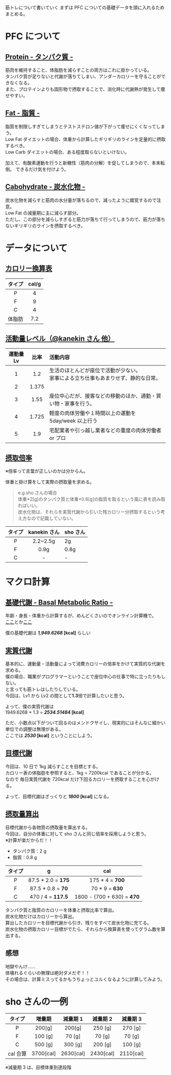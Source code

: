 筋トレについて書いていく
まずは PFC についての基礎データを頭に入れるためまとめる。

# PFC について

## <u>Protein - タンパク質 -</u>

筋肉を維持すること、体脂肪を減らすことの両方はこれに掛かっている。  
タンパク質が足りないと代謝が落ちてしまい、アンダーカロリーを守ることができなくなる。  
また、プロテインよりも固形物で摂取することで、消化時に代謝熱が発生して痩せやすい。

## <u>Fat - 脂質 -</u>

脂質を制限しすぎてしまうとテストステロン値が下がって痩せにくくなってしまう。  
Low Fat ダイエットの場合、体重から計算したギリギリのラインを定量的に摂取するべき。  
Low Carb ダイエットの場合、ある程度取らないといけない。

加えて、有酸素運動を行うと新糖性（筋肉の分解）を促してしまうので、本末転倒。
できるだけ気を付けよう。

## <u>Cabohydrate - 炭水化物 -</u>

炭水化物を減らすと筋肉の水分量が落ちるので、減ったように錯覚するので注意。  
Low Fat の減量期に主に減らす部分。  
ただし、この部分を減らしすぎると筋力が落ちて行ってしまうので、筋力が落ちないギリギリのラインを摂取するべき。

# データについて

## <u>カロリー換算表</u>

| タイプ | cal/g |
| :----: | :---: |
|   P    |   4   |
|   F    |   9   |
|   C    |   4   |
| 体脂肪 |  7.2  |

## <u>活動量レベル（@kanekin さん 他）</u>

| 運動量 Lv | 比率  | 活動内容                                                                             |
| :-------: | :---: | :----------------------------------------------------------------------------------- |
|     1     |  1.2  | 生活のほとんどが座位で活動が少ない。<br>家事による立ち仕事もあまりせず、静的な日常。 |
|     2     | 1.375 |                                                                                      |
|     3     | 1.55  | 座位中心だが、接客などの移動のほか、通勤・買い物・家事を行う。                       |
|     4     | 1.725 | 軽度の肉体労働や１時間以上の運動を 5day/week 以上行う                                |
|     5     |  1.9  | 宅配業者や引っ越し業者などの重度の肉体労働者 or プロ                                 |

## <u>摂取倍率</u>

※倍率って言葉が正しいのかは分からん。

体重と掛け算をして実際の摂取量を求める。

> e.g.sho さんの場合  
> 体重\*2[g]のタンパク質と体重\*0.8[g]の脂質を取るという風に表を読み取ればいい。  
> 炭水化物は、それらを実質代謝から引いた残カロリー分摂取するという考え方なので記載していない。

| タイプ | kanekin さん | sho さん |
| :----: | :----------: | -------- |
|   P    |   2.2~2.5g   | 2g       |
|   F    |     0.9g     | 0.8g     |
|   C    |      -       | -        |

# マクロ計算

## <u>基礎代謝 - Basal Metabolic Ratio -</u>

年齢・身長・体重から計算するが、めんどくさいのでオンライン計算機で。  
[ここ](https://keisan.casio.jp/exec/system/1161228736)とか[ここ](https://www.easycalculation.com/ja/health/bmr.php)

僕の基礎代謝は **_1,949.6268_ [kcal]** らしい

## <u>実質代謝</u>

基本的に、運動量・活動量によって消費カロリーの倍率をかけて実質的な代謝を求める。  
僕の場合、職業がプログラマーということで座位中心の仕事で特に立ったりもしない。  
と言っても筋トレはしたりしている。  
今回は、Lv1 から Lv2 の間として**1.3**倍で計算したいと思う。

よって、僕の実質代謝は  
1949.6268 \* 1.3 = **_2534.51484_ [kcal]**

ただ、小数点以下がついて回るのはメンドクサイし、現実的にはそんなに細かい単位での調整は無理がある。  
ここでは **_2530_ [kcal]** ということにしよう。

## <u>目標代謝</u>

今回は、10 日で 1kg 減らすことを目標とする。  
カロリー表の体脂肪を参照すると、1kg = 7200kcal であることが分かる。  
なので 毎日実質代謝を 720kcal だけ下回るカロリーを摂取することを心がける。

よって、目標代謝はざっくりと **_1800_ [kcal]** になる。

## <u>摂取量算出</u>

目標代謝から各物質の摂取量を算出する。  
今回は、自分の体重に対して sho さんと同じ倍率を採用しようと思う。  
※計算が楽だからだ！！

- タンパク質：2 g
- 脂質：0.8 g

| タイプ |           g           |             cal              |
| :----: | :-------------------: | :--------------------------: |
|   P    | 87.5 \* 2.0 = **175** |      175 \* 4 = **700**      |
|   F    | 87.5 \* 0.8 = **70**  |      70 \* 9 = **630**       |
|   C    |  470 / 4 = **117.5**  | 1800 - (700 + 630) = **470** |

タンパク質と脂質のカロリーを体重と摂取比率で算出。  
炭水化物だけはカロリーから算出。  
算出したカロリーを目標代謝から引き、残りをすべて炭水化物に充てる。  
炭水化物の摂取カロリー目標がでたら、それらから換算表を使ってグラム数を算出する。

## 感想

地獄やんけ……  
体壊れるぐらいの無理は絶対ダメだぞ！！  
その場合は、計算ミスってるかもうちょっとユルくなるように計算してみよう。

# sho さんの一例

|  タイプ  |  増量期   | 減量期 1  | 減量期 2  | 減量期 3  |
| :------: | :-------: | :-------: | :-------: | :-------: |
|    P     |  200[g]   |  200[g]   |  250 [g]  |  270 [g]  |
|    F     |  100 [g]  |  70 [g]   |  70 [g]   |  70 [g]   |
|    C     |  500 [g]  |  300 [g]  |  200 [g]  |  100 [g]  |
| cal 合算 | 3700[cal] | 2630[cal] | 2430[cal] | 2110[cal] |

※減量期 3 は、目標体重到達段階
